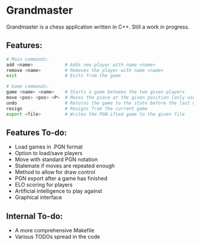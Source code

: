 # Grandmaster

Grandmaster is a chess application written in C++. Still a work in progress.

## Features:

```Bash
# Main commands:
add <name>            # Adds new player with name <name>
remove <name>         # Removes the player with name <name>
exit                  # Exits from the game

# Game commands:
game <name> <name>    # Starts a game between the two given players
move <pos> <pos> <P>  # Moves the piece at the given position (only use P for promotions)
undo                  # Returns the game to the state before the last move
resign                # Resigns from the current game
export <file>         # Writes the PGN-ified game to the given file
```

## Features To-do:
- Load games in .PGN format
- Option to load/save players
- Move with standard PGN notation
- Stalemate if moves are repeated enough
- Method to allow for draw control
- PGN export after a game has finished
- ELO scoring for players
- Artificial intelligence to play against
- Graphical interface

## Internal To-do:
- A more comprehensive Makefile
- Various TODOs spread in the code
